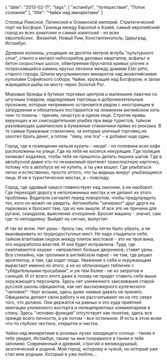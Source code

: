 {
   "date": "2013-02-11",
   "tags": [
      "истанбул",
      "путешествия",
      "Поток сознания"
   ],
   "title": "Чайки над минаретами"
}

Столица Римской, Латинской и Османской империй. Стратегический порт на Босфоре. Граница между Европой и Азией, самый европейский город из всех азиатских и самый азиатский - из всех европейских.  Византий, Новый Рим, Константинополь, Царьград, Истанбул.

Древние колонны, уходящие на десяток метров вглубь "культурного слоя", стекло и металл небоскребов деловых кварталов, асфальт и бетон скоростных шоссе, обветренная брусчатка кривых улочек и потрескавшийся камень крутых лесенок между домами Eski şehir, старого города. Шпили мусульманских минаретов над византийскими куполами Софийского собора. Чайки, кружащие над Босфором, и запах жарящейся рыбы на мосту через Золотой Рог.

Мировые брэнды в бутиках торговых центров и маленькие лавочки со штучным товаром, надоедливые торговцы и доброжелательные прохожие, которые непременно остановятся рядом с иностранцем в затруднении и обязательно постараются на ломанном английском хоть чем-то помочь - причем, зачастую в одном лице. Строгие нравы верующих и их снисходительная улыбка при виде туристов, тайком разливающих шампанское в бумажные стаканчики прямо из рюкзака. В те самые бумажные стаканчики, за которые уличный торговец не захотел брать денег, а потом  "okey, one lira" - и добавил еще один.

Город, где в помещении нельзя курить - нигде! - но половина всех кафе расположены на улице. Где на тебя не косятся некурящие. Где полиция окликает издалека, чтобы тебе не пришлось делать лишних шагов. Где в автобусной давке кто-то незнакомый протянет транспортную карточку, потому что в автобусе ее не купить, а ты уже вошел. Где улыбаться легко и естественно, просто оттого, что ты видишь вокруг улыбающиеся лица. И не в туристических местах, а - повсюду.

Город, где здравый смысл главенствует над законом, а не наоборот. Где переходят дорогу в неположенных местах и не делают из этого проблемы. Водители сигналят перед поворотом, чтобы предупредить тех, кого он может не увидеть. Автомобили "запирают" друг друга на парковках и бросают там, где из них вышли. И все это не причина для ругани, скандалов, выяснения отношений. Бросил машину - значит, сам где-то неподалеку. Выйдет на сигнал, выпустит.

И так во всем. Нет урны - брось так, чтобы легко было убрать, а не выковыривать из труднодоступных мест. Не надо стыдиться себя, тайком втаптывая окурок между плиток мостовой - это не твоя вина, это недоработка властей. И она будет исправлена. Туда, где скапливаются окурки - направляют больше дворников, ставят урны. Все стихийно, как тропинки в английском парке - не там, где решил архитектор, а там, где ходят люди. Уважение к себе и окружающим вырастает именно из этого, а не из обличающих табличек с "убедительными просьбами", и уж тем более - не из запретов и санкций. И от всего этого даже в голову не придет ставить себя выше окружающего персонала. Здесь нет униженного заискивания старой русской школы официантов, как нет высокомерного купеческого "человек!". Черт возьми, здесь даже чаевые давать не принято. Официанты делают свою работу и не рассчитывают ни на что сверх того, что должно. Они держатся на равных и это куда приятней имитации униженного восторга и нелицеприятных комментариев в спину. Здесь "человек-функция" отсутствует как понятие, здесь все прежде всего личности, а уж потом - все остальное. И есть в этом всем что-то глубоко честное, открытое и чистое.

Чайки над минаретами в розовых лучах заходящего солнца - таким я тебя увидел, Истанбул, таким ты мне понравился и таким я тебя запомню. Современный и древний, строгий и великодушный, экзотический и родной. Мой город, которому я чужой, но который уже стал мне родным. Который я уже люблю...

